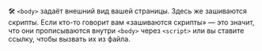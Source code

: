 ---
---

🛠 `<body>` задаёт внешний вид вашей страницы. Здесь же зашиваются скрипты. Если кто-то говорит вам «зашиваются скрипты» — это значит, что они прописываются внутри `<body>` через `<script>` или вы ставите ссылку, чтобы вызвать их из файла.
